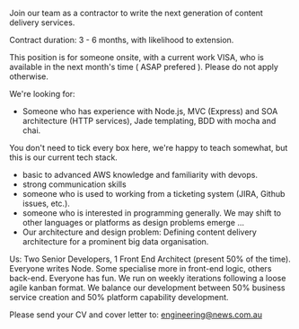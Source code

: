 Join our team as a contractor to write the next generation of content delivery services.

Contract duration: 3 - 6 months, with likelihood to extension.

This position is for someone onsite, with a current work VISA, who is available in the next month's time ( ASAP prefered ). Please do not apply otherwise.

We're looking for:

- Someone who has experience with Node.js, MVC (Express) and SOA architecture (HTTP services), Jade templating, BDD with mocha and chai. 

You don't need to tick every box here, we're happy to teach somewhat, but this is our current tech stack.

- basic to advanced AWS knowledge and familiarity with devops.
- strong communication skills
- someone who is used to working from a ticketing system (JIRA, Github issues, etc.).
- someone who is interested in programming generally. We may shift to other languages or platforms as design problems emerge ...
- Our architecture and design problem: Defining content delivery architecture for a prominent big data organisation.

Us: Two Senior Developers, 1 Front End Architect (present 50% of the time). Everyone writes Node. Some specialise more in front-end logic, others back-end. Everyone has fun. We run on weekly iterations following a loose agile kanban format. We balance our development between 50% business service creation and 50% platform capability development.

Please send your CV and cover letter to: engineering@news.com.au
